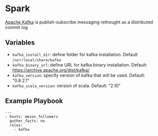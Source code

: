 # Spark

[Apache Kafka](https://kafka.apache.org) is publish-subscribe messaging rethought as a distributed commit log

## Variables

- `kafka_install_dir`: define folder for kafka installation. Default `/usr/local/share/kafka`
- `kafka_binary_url`: define URL for kafka binary installation. Default: https://archive.apache.org/dist/kafka/
- `kafka_version`: specify version of kafka that will be used. Default: "0.8.2.1"
- `kafka_scala_version`: version of scala. Default: "2.10"

## Example Playbook

    ---
    - hosts: mesos_followers
      gather_facts: no
      roles:
        - kafka
